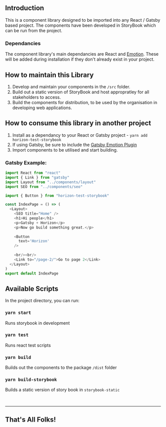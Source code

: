 ## Introduction
This is a component library designed to be imported into any React / Gatsby based project. The components have been developed in StoryBook which can be run from the project. 

### Dependancies
The component library's main dependancies are React and <a href='https://emotion.sh/docs/introduction'>Emotion</a>. These will be added during installation if they don't already exist in your project.

## How to maintain this Library
1. Develop and maintain your components in the `/src` folder.
2. Build out a static version of StoryBook and host appropratley for all stakeholders to access.
3. Build the components for distribution, to be used by the organisation in developing web applications.

## How to consume this library in another project
1. Install as a dependancy to your React or Gatsby project - `yarn add horizon-test-storybook`
2. If using Gatsby, be sure to include the <a href="https://www.gatsbyjs.org/docs/emotion/">Gatsby Emotion Plugin</a>
3. Import components to be utilised and start building. 

### Gatsby Example:  

```javascript
import React from "react"
import { Link } from "gatsby"
import Layout from "../components/layout"
import SEO from "../components/seo"

import { Button } from "horizon-test-storybook"

const IndexPage = () => (
  <Layout>
    <SEO title="Home" />
    <h1>Hi people</h1>
    <p>Gatsby + Horizon</p>
    <p>Now go build something great.</p>
    
    <Button 
      text='Horizon'
    /> 
    
    <br/><br/>
    <Link to="/page-2/">Go to page 2</Link>
  </Layout>
)
export default IndexPage  

```

## Available Scripts

In the project directory, you can run:

### `yarn start`

Runs storybook in development


### `yarn test`

Runs react test scripts

### `yarn build`

Builds out the components to the package `/dist` folder

### `yarn build-storybook`

Builds a static version of story book in `storybook-static`

<br/>
<hr/>

## That's All Folks!